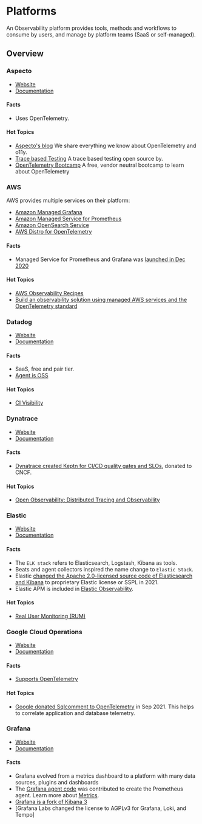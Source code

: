 # Platforms 

An Observability platform provides tools, methods and workflows to consume by users, and manage by platform teams (SaaS or self-managed).

## Overview

<!-- Keep it sorted alpha numeric. -->



### Aspecto 

- [Website](https://www.aspecto.io/)
- [Documentation](https://docs.asecpto.io/)

#### Facts

- Uses OpenTelemetry. 

#### Hot Topics 

- [Aspecto's blog](https://www.aspecto.io/blog/) We share everything we know about OpenTelemetry and o11y.
- [Trace based Testing](https://github.com/aspecto-io/malabi) A trace based testing open source by.
- [OpenTelemetry Bootcamp](https://www.aspecto.io/opentelemetry-bootcamp/) A free, vendor neutral bootcamp to learn about OpenTelemetry

### AWS

AWS provides multiple services on their platform: 

- [Amazon Managed Grafana](https://aws.amazon.com/grafana/)
- [Amazon Managed Service for Prometheus](https://aws.amazon.com/prometheus/)
- [Amazon OpenSearch Service](https://aws.amazon.com/opensearch-service/)
- [AWS Distro for OpenTelemetry](https://aws.amazon.com/otel/?otel-blogs.sort-by=item.additionalFields.createdDate&otel-blogs.sort-order=desc)

#### Facts

- Managed Service for Prometheus and Grafana was [launched in Dec 2020](https://twitter.com/rakyll/status/1338902037644206081)

#### Hot Topics 

- [AWS Observability Recipes](https://aws-observability.github.io/aws-o11y-recipes/)
- [Build an observability solution using managed AWS services and the OpenTelemetry standard](https://aws.amazon.com/blogs/mt/build-an-observability-solution-using-managed-aws-services-and-the-opentelemetry-standard/)

### Datadog 

- [Website](https://www.datadoghq.com/)
- [Documentation](https://docs.datadoghq.com/)

#### Facts

- SaaS, free and pair tier.
- [Agent is OSS](https://github.com/DataDog/datadog-agent)

#### Hot Topics 

- [CI Visibility](https://www.datadoghq.com/product/ci-cd-monitoring/)

### Dynatrace 

- [Website](https://www.dynatrace.com/)
- [Documentation](https://www.dynatrace.com/support/help)

#### Facts

- [Dynatrace created Keptn for CI/CD quality gates and SLOs](https://everyonecancontribute.com/post/2020-11-11-cafe-8-keptn/), donated to CNCF. 

#### Hot Topics 

- [Open Observability: Distributed Tracing and Observability](https://www.dynatrace.com/news/blog/open-observability-part-1-distributed-tracing-and-observability/)

### Elastic

- [Website](https://www.elastic.co/)
- [Documentation](https://www.elastic.co/guide/index.html)

#### Facts

- The `ELK stack` refers to Elasticsearch, Logstash, Kibana as tools. 
- Beats and agent collectors inspired the name change to `Elastic Stack`. 
- Elastic [changed the Apache 2.0-licensed source code of Elasticsearch and Kibana](https://www.elastic.co/pricing/faq/licensing) to proprietary Elastic license or SSPL in 2021. 
- Elastic APM is included in [Elastic Observability](https://www.elastic.co/observability). 

#### Hot Topics 

- [Real User Monitoring (RUM)](https://www.elastic.co/guide/en/apm/get-started/current/rum.html)

### Google Cloud Operations

- [Website](https://cloud.google.com/products/operations)
- [Documentation](https://cloud.google.com/products/operations#section-4) 

#### Facts

- [Supports OpenTelemetry](https://cloud.google.com/learn/what-is-opentelemetry)

#### Hot Topics 

- [Google donated Sqlcomment to OpenTelemetry](https://devops.com/google-donates-sqlcommenter-to-opentelemetry-project/) in Sep 2021. This helps to correlate application and database telemetry.

### Grafana 

- [Website](https://grafana.com/)
- [Documentation](https://grafana.com/docs/)

#### Facts

- Grafana evolved from a metrics dashboard to a platform with many data sources, plugins and dashboards
- The [Grafana agent code](https://twitter.com/gehrcke/status/1455509846049054722?s=20) was contributed to create the Prometheus agent. Learn more about [Metrics](../metrics).
- [Grafana is a fork of Kibana 3](https://grafana.com/blog/2019/09/03/the-mostly-complete-history-of-grafana-ux/)
- [Grafana Labs changed the license to AGPLv3 for Grafana, Loki, and Tempo]